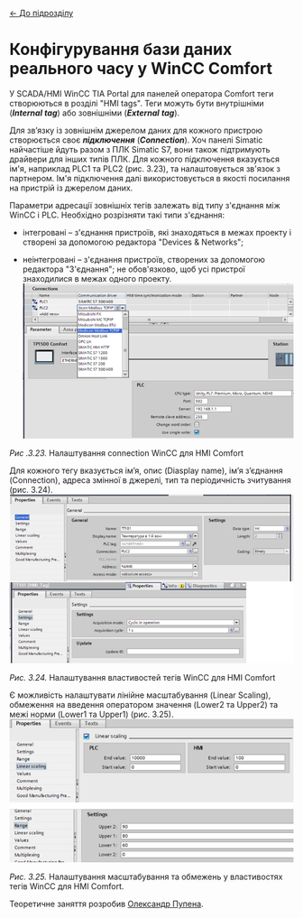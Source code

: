 [<- До підрозділу](README.md)

# Конфігурування бази даних реального часу у WinCC Comfort 

У SCADA/HMI WinCC TIA Portal для панелей оператора Comfort теги створюються в розділі "HMI tags". Теги можуть бути внутрішніми (***Internal*** ***tag***) або зовнішніми (***External*** ***tag***). 

Для зв’язку із зовнішнім джерелом даних для кожного пристрою створюється своє ***підключення*** (***Connection***). Хоч панелі Simatic найчастіше йдуть разом з ПЛК Simatic S7, вони також підтримують драйвери для інших типів ПЛК. Для кожного підключення вказується ім'я, наприклад PLC1 та PLC2 (рис. 3.23), та налаштовується зв'язок з партнером. Ім'я підключення далі використовується в якості посилання на пристрій із джерелом даних.

Параметри адресації зовнішніх тегів залежать від типу з'єднання між WinCC і PLC. Необхідно розрізняти такі типи з'єднання:

- інтегровані – з'єднання пристроїв, які знаходяться в межах проекту і створені за допомогою редактора "Devices & Networks";

- неінтегровані – з'єднання пристроїв, створених за допомогою редактора "З'єднання"; не обов'язково, щоб усі пристрої знаходилися в межах одного проекту.  
<a href="media/3_23.png" target="_blank"><img src="media/3_23.png"/></a> 

*Рис .3.23.* Налаштування connection WinCC для HMI Comfort

Для кожного тегу вказується ім’я, опис (Diasplay name), ім’я з’єднання (Connection), адреса змінної в джерелі, тип та періодичність зчитування (рис. 3.24).
<a href="media/3_24.png" target="_blank"><img src="media/3_24.png"/></a> 

*Рис.* *3.24.* Налаштування властивостей тегів WinCC для HMI Comfort

Є можливість налаштувати лінійне масштабування (Linear Scaling), обмеження на введення оператором значення (Lower2 та Upper2) та межі норми (Lower1 та Upper1) (рис. 3.25).  
<a href="media/3_25.png" target="_blank"><img src="media/3_25.png"/></a> 

*Рис.* *3.25.* Налаштування масштабування та обмежень у властивостях тегів WinCC для HMI Comfort.

Теоретичне заняття розробив [Олександр Пупена](https://github.com/pupenasan). 
